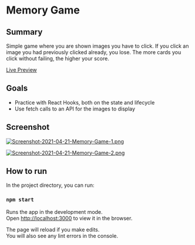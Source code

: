 # Memory Game

## Summary

Simple game where you are shown images you have to click. If you click an image you had previously clicked already, you lose. The more cards you click without failing, the higher your score.

[Live Preview](https://alessandrovinciabc.github.io/memory-game-react/)

## Goals

- Practice with React Hooks, both on the state and lifecycle
- Use fetch calls to an API for the images to display

## Screenshot

[![Screenshot-2021-04-21-Memory-Game-1.png](https://i.postimg.cc/Nfv63tTt/Screenshot-2021-04-21-Memory-Game-1.png)](https://postimg.cc/5jpQzZnK)

[![Screenshot-2021-04-21-Memory-Game-2.png](https://i.postimg.cc/66vVbq8z/Screenshot-2021-04-21-Memory-Game-2.png)](https://postimg.cc/xq9bc0yb)

## How to run

In the project directory, you can run:

### `npm start`

Runs the app in the development mode.\
Open [http://localhost:3000](http://localhost:3000) to view it in the browser.

The page will reload if you make edits.\
You will also see any lint errors in the console.
